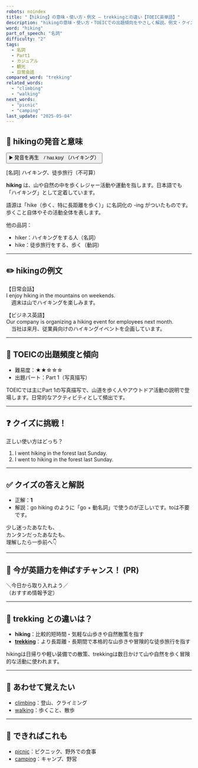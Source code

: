 ```yaml
---
robots: noindex
title: "【hiking】の意味・使い方・例文 ― trekkingとの違い【TOEIC英単語】"
description: "hikingの意味・使い方・TOEICでの出題傾向をやさしく解説。例文・クイズ付きでtrekkingとの違いもわかりやすく学べます。"
word: "hiking"
part_of_speech: "名詞"
difficulty: "2"
tags:
  - 名詞
  - Part1
  - カジュアル
  - 観光
  - 日常会話
compared_word: "trekking"
related_words:
  - "climbing"
  - "walking"
next_words:
  - "picnic"
  - "camping"
last_update: "2025-05-04"
---
```


## 🔰 hikingの発音と意味

<button class="play-audio" onclick="playTTS('hiking')">
  <span class="play-audio-main">
    ▶️ 発音を再生　/ˈhaɪ.kɪŋ/
  </span>
  <span class="play-audio-sub">
    （ハイキング）
  </span>
</button>

[名詞] ハイキング、徒歩旅行（不可算）

**hiking** は、山や自然の中を歩くレジャー活動や運動を指します。日本語でも「ハイキング」として定着しています。

語源は「hike（歩く、特に長距離を歩く）」に名詞化の -ing がついたものです。歩くこと自体やその活動全体を表します。

他の品詞：  
- hiker：ハイキングをする人（名詞）
- hike：徒歩旅行をする、歩く（動詞）

---

## ✏️ hikingの例文

【日常会話】  
I enjoy hiking in the mountains on weekends.  
　週末は山でハイキングを楽しみます。

【ビジネス英語】  
Our company is organizing a hiking event for employees next month.  
　当社は来月、従業員向けのハイキングイベントを企画しています。

---

## 🎯 TOEICの出題頻度と傾向

- 難易度：★★☆☆☆
- 出題パート：Part 1（写真描写）

TOEICでは主にPart 1の写真描写で、山道を歩く人やアウトドア活動の説明で登場します。日常的なアクティビティとして頻出です。

---

## ❓ クイズに挑戦！

正しい使い方はどっち？

1. I went hiking in the forest last Sunday.  
2. I went to hiking in the forest last Sunday.

---

## ✅ クイズの答えと解説

- 正解：**1**
- 解説：go hiking のように「go + 動名詞」で使うのが正しいです。toは不要です。

少し迷ったあなたも、  
カンタンだったあなたも、  
理解したら一歩前へ👇️

---

## 🚀 今が英語力を伸ばすチャンス！ (PR)

<div class="info-center">
＼今日から取り入れよう／<br>  
（おすすめ情報予定）
</div>

---

## 🤔  trekking との違いは？

- **hiking**：比較的短時間・気軽な山歩きや自然散策を指す
- **[trekking](/trekking)**：より長距離・長期間で本格的な山歩きや冒険的な徒歩旅行を指す

hikingは日帰りや軽い装備での散策、trekkingは数日かけて山や自然を歩く冒険的な活動に使われます。

---

## 🧩 あわせて覚えたい

- [climbing](/climbing)：登山、クライミング
- [walking](/walking)：歩くこと、散歩

---

## 📖 できればこれも

- [picnic](/picnic)：ピクニック、野外での食事
- [camping](/camping)：キャンプ、野営

<!-- cvid: aid40_bid21 -->
